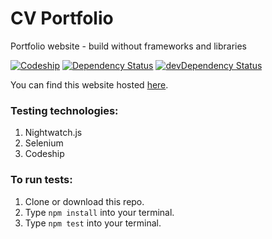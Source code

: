 # CV Portfolio
Portfolio website - build without frameworks and libraries

[![Codeship](https://img.shields.io/codeship/f53a8250-d082-0134-b1ad-3e94eb502bad.svg)](https://codeship.com/projects/201245)
[![Dependency Status](https://david-dm.org/rhodespeter/portfolio.svg)](https://david-dm.org/rhodespeter/portfolio)
[![devDependency Status](https://david-dm.org/rhodespeter/portfolio/dev-status.svg)](https://david-dm.org/rhodespeter/portfolio#info=devDependencies)

You can find this website hosted [here](https://rhodespeter.github.io/portfolio/).

### Testing technologies:
 1. Nightwatch.js
 2. Selenium
 3. Codeship

### To run tests:
  1. Clone or download this repo.
  2. Type `npm install` into your terminal.
  3. Type `npm test` into your terminal.
